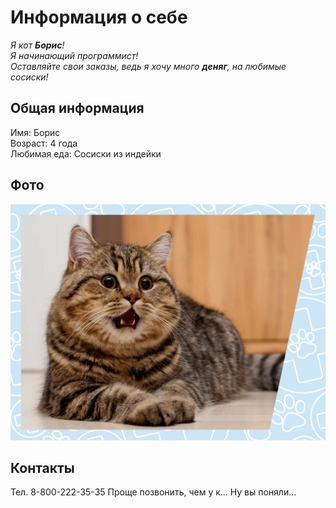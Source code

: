# Информация о себе

_Я кот **Борис**!_\
_Я начинающий программист!_\
_Оставляйте свои заказы, ведь я хочу много **деняг**, на любимые сосиски!_

## Общая информация

Имя: Борис\
Возраст: 4 года\
Любимая еда: Сосиски из индейки

## Фото

![Фото Бориса](Борис.png)

## Контакты
Тел. 8-800-222-35-35 
Проще позвонить, чем у к... Ну вы поняли...
